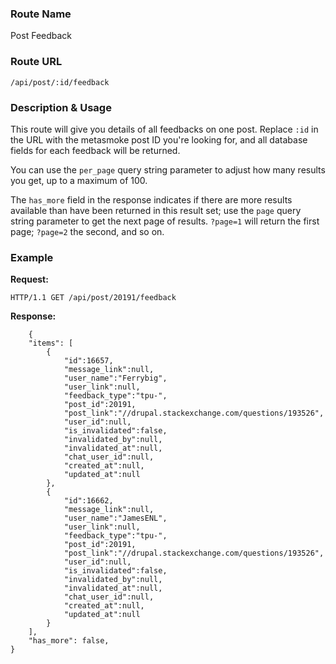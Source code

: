 ### Route Name
Post Feedback

### Route URL

    /api/post/:id/feedback

### Description & Usage
This route will give you details of all feedbacks on one post. Replace `:id` in the URL with the metasmoke post ID you're looking for, and all database fields for each feedback will be returned.

You can use the `per_page` query string parameter to adjust how many results you get, up to a maximum of 100.

The `has_more` field in the response indicates if there are more results available than have been returned in this result set; use the `page` query string parameter to get the next page of results. `?page=1` will return the first page; `?page=2` the second, and so on.

### Example
**Request:**

    HTTP/1.1 GET /api/post/20191/feedback

**Response:**

        {
        "items": [
            {
                "id":16657,
                "message_link":null,
                "user_name":"Ferrybig",
                "user_link":null,
                "feedback_type":"tpu-",
                "post_id":20191,
                "post_link":"//drupal.stackexchange.com/questions/193526",
                "user_id":null,
                "is_invalidated":false,
                "invalidated_by":null,
                "invalidated_at":null,
                "chat_user_id":null,
                "created_at":null,
                "updated_at":null
            },
            {
                "id":16662,
                "message_link":null,
                "user_name":"JamesENL",
                "user_link":null,
                "feedback_type":"tpu-",
                "post_id":20191,
                "post_link":"//drupal.stackexchange.com/questions/193526",
                "user_id":null,
                "is_invalidated":false,
                "invalidated_by":null,
                "invalidated_at":null,
                "chat_user_id":null,
                "created_at":null,
                "updated_at":null
            }
        ],
        "has_more": false,
    }